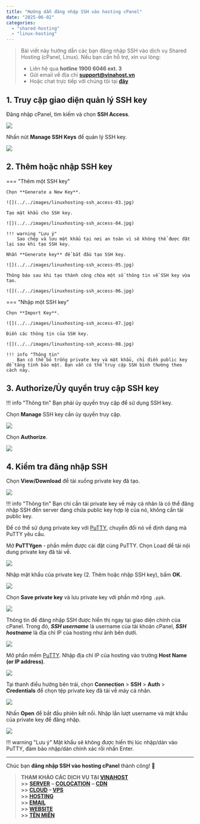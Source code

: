 ```yaml
---
title: "Hướng dẫn đăng nhập SSH vào hosting cPanel"
date: "2025-06-02"
categories:
  - "shared-hosting"
  - "linux-hosting"
---
```


> Bài viết này hướng dẫn các bạn đăng nhập SSH vào dịch vụ Shared Hosting (cPanel, Linux). Nếu bạn cần hỗ trợ, xin vui lòng:
>
> - Liên hệ qua **hotline 1900 6046 ext. 3**
> - Gửi email về địa chỉ [**support@vinahost.vn**](mailto:support@vinahost.vn)
> - Hoặc chat trực tiếp với chúng tôi tại [**đây**](https://livechat.vinahost.vn/chat.php)


## 1. Truy cập giao diện quản lý SSH key

Đăng nhập cPanel, tìm kiếm và chọn **SSH Access**.

![](../../images/linuxhosting-ssh_access-01.jpg)

Nhấn nút **Manage SSH Keys** để quản lý SSH key.

![](../../images/linuxhosting-ssh_access-02.jpg)


## 2. Thêm hoặc nhập SSH key

=== "Thêm một SSH key"

    Chọn **Generate a New Key**.

    ![](../../images/linuxhosting-ssh_access-03.jpg)

    Tạo mật khẩu cho SSH key.

    ![](../../images/linuxhosting-ssh_access-04.jpg)

    !!! warning "Lưu ý"
        Sao chép và lưu mật khẩu tại nơi an toàn vì sẽ không thể được đặt lại sau khi tạo SSH key.

    Nhấn **Generate key** để bắt đầu tạo SSH key.

    ![](../../images/linuxhosting-ssh_access-05.jpg)

    Thông báo sau khi tạo thành công chứa một số thông tin về SSH key vừa tạo.

    ![](../../images/linuxhosting-ssh_access-06.jpg)

=== "Nhập một SSH key"

    Chọn **Import Key**.

    ![](../../images/linuxhosting-ssh_access-07.jpg)

    Điền các thông tin của SSH key.

    ![](../../images/linuxhosting-ssh_access-08.jpg)

    !!! info "Thông tin"
        Bạn có thể bỏ trống private key và mật khẩu, chỉ điền public key để tăng tính bảo mật. Bạn vẫn có thể truy cập SSH bình thường theo cách này.


## 3. Authorize/Ủy quyền truy cập SSH key

!!! info "Thông tin"
    Bạn phải ủy quyền truy cập để sử dụng SSH key.

Chọn **Manage** SSH key cần ủy quyền truy cập.

![](../../images/linuxhosting-ssh_access-09.jpg)

Chọn **Authorize**.

![](../../images/linuxhosting-ssh_access-10.jpg)


## 4. Kiểm tra đăng nhập SSH

Chọn **Vỉew/Download** để tải xuống private key đã tạo.

![](../../images/linuxhosting-ssh_access-11.jpg)

!!! info "Thông tin"
    Bạn chỉ cần tải private key về máy cá nhân là có thể đăng nhập SSH đến server đang chứa public key hợp lệ của nó, không cần tải public key.

Để có thể sử dụng private key với [PuTTY](https://vinahost.vn/putty-la-gi/), chuyển đổi nó về định dạng mà PuTTY yêu cầu.

Mở **PuTTYgen** - phần mềm được cài đặt cùng PuTTY. Chọn Load để tải nội dung private key đã tải về.

![](../../images/linuxhosting-ssh_access-15.jpg)

Nhập mật khẩu của private key (2. Thêm hoặc nhập SSH key), bấm **OK**.

![](../../images/linuxhosting-ssh_access-16.jpg)

Chọn **Save private key** và lưu private key với phần mở rộng `.ppk`.

![](../../images/linuxhosting-ssh_access-17.jpg)

Thông tin để đăng nhập SSH được hiển thị ngay tại giao diện chính của cPanel. Trong đó, ***SSH username*** là username của tài khoản cPanel, ***SSH hostname*** là địa chỉ IP của hosting như ảnh bên dưới.

![](../../images/linuxhosting-ssh_access-12.jpg)

Mở phần mềm [PuTTY](https://vinahost.vn/putty-la-gi/). Nhập địa chỉ IP của hosting vào trường **Host Name (or IP address)**.

![](../../images/linuxhosting-ssh_access-13.jpg)

Tại thanh điều hướng bên trái, chọn **Connection** > **SSH** > **Auth** > **Credentials** để chọn tệp private key đã tải về máy cá nhân.

![](../../images/linuxhosting-ssh_access-14.jpg)

Nhấn **Open** để bắt đầu phiên kết nối.
Nhập lần lượt username và mật khẩu của private key để đăng nhập.

![](../../images/linuxhosting-ssh_access-18.jpg)

!!! warning "Lưu ý"
    Mật khẩu sẽ không được hiển thị lúc nhập/dán vào PuTTY, đảm bảo nhập/dán chính xác rồi nhấn Enter.

<hr>

Chúc bạn **đăng nhập SSH vào hosting cPanel** thành công! 🍻

> **THAM KHẢO CÁC DỊCH VỤ TẠI [VINAHOST](https://vinahost.vn/)** <br> **\>>** [**SERVER**](https://vinahost.vn/thue-may-chu-rieng/) **–** [**COLOCATION**](https://vinahost.vn/colocation.html) **–** [**CDN**](https://vinahost.vn/dich-vu-cdn-chuyen-nghiep) <br> **\>> [CLOUD](https://vinahost.vn/cloud-server-gia-re/) – [VPS](https://vinahost.vn/vps-ssd-chuyen-nghiep/)**<br> **\>> [HOSTING](https://vinahost.vn/wordpress-hosting)** <br> **\>> [EMAIL](https://vinahost.vn/email-hosting)** <br> **\>> [WEBSITE](http://vinawebsite.vn/)** <br> **\>> [TÊN MIỀN](https://vinahost.vn/ten-mien-gia-re/)**
